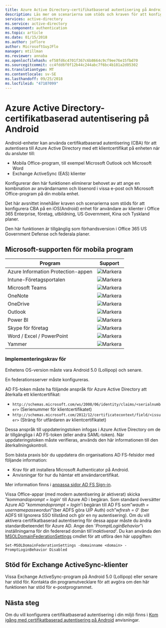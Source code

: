 ```yaml
---
title: Azure Active Directory-certifikatbaserad autentisering på Android
description: Läs mer om scenarierna som stöds och kraven för att konfigurera certifikatbaserad autentisering i lösningar med Android-enheter
services: active-directory
ms.service: active-directory
ms.component: authentication
ms.topic: article
ms.date: 01/15/2018
ms.author: joflore
author: MicrosoftGuyJFlo
manager: mtillman
ms.reviewer: annaba
ms.openlocfilehash: ef58fd6c4701f367c6b8664c9cf9ee76e15fbd70
ms.sourcegitcommit: cc4fdd6f0f12b44c244abc7f6bc4b181a2d05302
ms.translationtype: MT
ms.contentlocale: sv-SE
ms.lasthandoff: 09/25/2018
ms.locfileid: "47107099"
---
```

# <a name="azure-active-directory-certificate-based-authentication-on-android"></a>Azure Active Directory-certifikatbaserad autentisering på Android

Android-enheter kan använda certifikatbaserad autentisering (CBA) för att autentisera till Azure Active Directory med ett klientcertifikat på enheten när du ansluter till:

* Mobila Office-program, till exempel Microsoft Outlook och Microsoft Word
* Exchange ActiveSync (EAS) klienter

Konfigurerar den här funktionen eliminerar behovet av att ange en kombination av användarnamn och lösenord i vissa e-post och Microsoft Office-program på din mobila enhet.

Det här avsnittet innehåller kraven och scenarierna som stöds för att konfigurera CBA på en iOS(Android) enhet för användare av klienter i Office 365 Enterprise, företag, utbildning, US Government, Kina och Tyskland planer.

Den här funktionen är tillgänglig som förhandsversion i Office 365 US Government Defense och federala planer.

## <a name="microsoft-mobile-applications-support"></a>Microsoft-supporten för mobila program

| Program | Support |
| --- | --- |
| Azure Information Protection-appen |![Markera][1] |
| Intune-Företagsportalen |![Markera][1] |
| Microsoft Teams |![Markera][1] |
| OneNote |![Markera][1] |
| OneDrive |![Markera][1] |
| Outlook |![Markera][1] |
| Power BI |![Markera][1] |
| Skype för företag |![Markera][1] |
| Word / Excel / PowerPoint |![Markera][1] |
| Yammer |![Markera][1] |

### <a name="implementation-requirements"></a>Implementeringskrav för

Enhetens OS-version måste vara Android 5.0 (Lollipop) och senare.

En federationsserver måste konfigureras.

AD FS-token måste ha följande anspråk för Azure Active Directory att återkalla ett klientcertifikat:

* `http://schemas.microsoft.com/ws/2008/06/identity/claims/<serialnumber>` (Serienummer för klientcertifikatet)
* `http://schemas.microsoft.com/2012/12/certificatecontext/field/<issuer>` (Sträng för utfärdaren av klientcertifikatet)

Dessa anspråk till uppdateringstoken infogas i Azure Active Directory om de är tillgängliga i AD FS-token (eller andra SAML-token). När uppdateringstoken måste verifieras, används den här informationen till den återkallningskontroll.

Som bästa praxis bör du uppdatera din organisations AD FS-felsidor med följande information:

* Krav för att installera Microsoft Authenticator på Android.
* Anvisningar för hur du hämtar ett användarcertifikat.

Mer information finns i [anpassa sidor AD FS Sign-in](https://technet.microsoft.com/library/dn280950.aspx).

Vissa Office-appar (med modern autentisering är aktiverat) skicka ”*kommandoprompt = login*' till Azure AD i begäran. Som standard översätter Azure AD ”*kommandoprompt = login*'i begäran till AD FS som”*wauth = usernamepassworduri*”(ber ADFS göra U/P Auth) och”*wfresh = 0*' (ber ADFS till Ignorera SSO tillstånd och gör en ny autentisering). Om du vill aktivera certifikatbaserad autentisering för dessa appar måste du ändra standardbeteendet för Azure AD. Ange den '*PromptLoginBehavior*”i inställningarna för din federerad domän till'*inaktiverad*'.
Du kan använda den [MSOLDomainFederationSettings](/powershell/module/msonline/set-msoldomainfederationsettings?view=azureadps-1.0) cmdlet för att utföra den här uppgiften:

`Set-MSOLDomainFederationSettings -domainname <domain> -PromptLoginBehavior Disabled`

## <a name="exchange-activesync-clients-support"></a>Stöd för Exchange ActiveSync-klienter

Vissa Exchange ActiveSync-program på Android 5.0 (Lollipop) eller senare har stöd för. Kontakta din programutvecklare för att avgöra om den här funktionen har stöd för e-postprogrammet.

## <a name="next-steps"></a>Nästa steg

Om du vill konfigurera certifikatbaserad autentisering i din miljö finns i [Kom igång med certifikatbaserad autentisering på Android](active-directory-certificate-based-authentication-get-started.md) anvisningar.

<!--Image references-->
[1]: ./media/active-directory-certificate-based-authentication-android/ic195031.png
